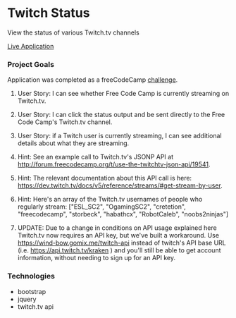 # Twitch Status

View the status of various Twitch.tv channels

[Live Application](https://twitch-status-dlzl.surge.sh)

### Project Goals

Application was completed as a freeCodeCamp [challenge](https://www.freecodecamp.org/challenges/use-the-twitchtv-json-api).

1. User Story: I can see whether Free Code Camp is currently streaming on Twitch.tv.

2. User Story: I can click the status output and be sent directly to the Free Code Camp's Twitch.tv channel.

3. User Story: if a Twitch user is currently streaming, I can see additional details about what they are streaming.

4. Hint: See an example call to Twitch.tv's JSONP API at http://forum.freecodecamp.org/t/use-the-twitchtv-json-api/19541.

5. Hint: The relevant documentation about this API call is here: https://dev.twitch.tv/docs/v5/reference/streams/#get-stream-by-user.

6. Hint: Here's an array of the Twitch.tv usernames of people who regularly stream: ["ESL_SC2", "OgamingSC2", "cretetion", "freecodecamp", "storbeck", "habathcx", "RobotCaleb", "noobs2ninjas"]

7. UPDATE: Due to a change in conditions on API usage explained here Twitch.tv now requires an API key, but we've built a workaround. Use https://wind-bow.gomix.me/twitch-api instead of twitch's API base URL (i.e. https://api.twitch.tv/kraken ) and you'll still be able to get account information, without needing to sign up for an API key.

### Technologies

* bootstrap
* jquery
* twitch.tv api
